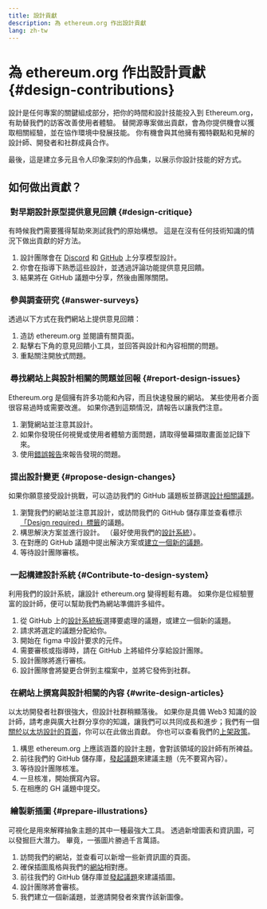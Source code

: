 ```yaml
---
title: 設計貢獻
description: 為 ethereum.org 作出設計貢獻
lang: zh-tw
---
```


# 為 ethereum.org 作出設計貢獻 {#design-contributions}

設計是任何專案的關鍵組成部分，把你的時間和設計技能投入到 Ethereum.org，有助替我們的訪客改善使用者體驗。 替開源專案做出貢獻，會為你提供機會以獲取相關經驗，並在協作環境中發展技能。 你有機會與其他擁有獨特觀點和見解的設計師、開發者和社群成員合作。

最後，這是建立多元且令人印象深刻的作品集，以展示你設計技能的好方式。

## 如何做出貢獻？

### <Emoji text=":one:" size={1} /> &nbsp;對早期設計原型提供意見回饋 {#design-critique}

有時候我們需要獲得幫助來測試我們的原始構想。 這是在沒有任何技術知識的情況下做出貢獻的好方法。

1. 設計團隊會在 [Discord](https://discord.com/invite/ethereum-org) 和 [GitHub](https://github.com/ethereum/ethereum-org-website/labels/design%20required%20%F0%9F%8E%A8) 上分享模型設計。
2. 你會在指導下熟悉這些設計，並透過評論功能提供意見回饋。
3. 結果將在 GitHub 議題中分享，然後由團隊關閉。

### <Emoji text=":two:" size={1} /> &nbsp;參與調查研究 {#answer-surveys}

透過以下方式在我們網站上提供意見回饋：

1. 造訪 ethereum.org 並閱讀有關頁面。
2. 點擊右下角的意見回饋小工具，並回答與設計和內容相關的問題。
3. 重點關注開放式問題。

### <Emoji text=":three:" size={1} /> &nbsp;尋找網站上與設計相關的問題並回報 {#report-design-issues}

Ethereum.org 是個擁有許多功能和內容，而且快速發展的網站。 某些使用者介面很容易過時或需要改進。 如果你遇到這類情況，請報告以讓我們注意。

1. 瀏覽網站並注意其設計。
2. 如果你發現任何視覺或使用者體驗方面問題，請取得螢幕擷取畫面並記錄下來。
3. 使用[錯誤報告](https://github.com/ethereum/ethereum-org-website/issues/new/choose)來報告發現的問題。

### <Emoji text=":four:" size={1} /> &nbsp;提出設計變更 {#propose-design-changes}

如果你願意接受設計挑戰，可以造訪我們的 GitHub 議題板並篩選[設計相關議題](https://github.com/ethereum/ethereum-org-website/labels/design%20required%20%F0%9F%8E%A8)。

1. 瀏覽我們的網站並注意其設計，或訪問我們的 GitHub 儲存庫並查看標示 [「Design required」標籤](https://github.com/ethereum/ethereum-org-website/labels/design%20required%20%F0%9F%8E%A8)的議題。
2. 構思解決方案並進行設計。 （最好使用我們的[設計系統](https://www.figma.com/community/file/1134414495420383395)）。
3. 在對應的 GitHub 議題中提出解決方案或[建立一個新的議題](https://github.com/ethereum/ethereum-org-website/issues/new?assignees=&labels=feature+%3Asparkles%3A&template=feature_request.yaml&title=Feature+request)。
4. 等待設計團隊審核。

### <Emoji text=":five:" size={1} /> &nbsp;一起構建設計系統 {#Contribute-to-design-system}

利用我們的設計系統，讓設計 ethereum.org 變得輕鬆有趣。 如果你是位經驗豐富的設計師，便可以幫助我們為網站準備許多組件。

1. 從 GitHub 上的[設計系統板](https://github.com/ethereum/ethereum-org-website/labels/design%20system)選擇要處理的議題，或建立一個新的議題。
2. 請求將選定的議題分配給你。
3. 開始在 figma 中設計要求的元件。
4. 需要審核或指導時，請在 GitHub 上將組件分享給設計團隊。
5. 設計團隊將進行審核。
6. 設計團隊會將變更合併到主檔案中，並將它發佈到社群。

### <Emoji text=":six:" size={1} /> &nbsp;在網站上撰寫與設計相關的內容 {#write-design-articles}

以太坊開發者社群很強大，但設計社群稍顯落後。 如果你是具備 Web3 知識的設計師，請考慮與廣大社群分享你的知識，讓我們可以共同成長和進步；我們有一個[關於以太坊設計的頁面](/developers/docs/design-and-ux/)，你可以在此做出貢獻。 你也可以查看我們的[上架政策](/contributing/design/adding-design-resources)。

1. 構思 ethereum.org 上應該涵蓋的設計主題，會對該領域的設計師有所裨益。
2. 前往我們的 GitHub 儲存庫，[發起議題](https://github.com/ethereum/ethereum-org-website/issues/new)來建議主題（先不要寫內容）。
3. 等待設計團隊核准。
4. 一旦核准，開始撰寫內容。
5. 在相應的 GH 議題中提交。

### <Emoji text=":seven:" size={1} /> &nbsp;繪製新插圖 {#prepare-illustrations}

可視化是用來解釋抽象主題的其中一種最強大工具。 透過新增圖表和資訊圖，可以發掘巨大潛力。 畢竟，一張圖片勝過千言萬語。

1. 訪問我們的網站，並查看可以新增一些新資訊圖的頁面。
2. 確保插圖風格與我們的[網站](/assets/)相對應。
3. 前往我們的 GitHub 儲存庫並[發起議題](https://github.com/ethereum/ethereum-org-website/issues/new)來建議插圖。
4. 設計團隊將會審核。
5. 我們建立一個新議題，並邀請開發者來實作該新圖像。
